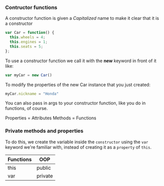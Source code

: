 ### Contructor functions
A constructor function is given a _Capitalized_ name to make it clear that it is a constructor

```javascript
var Car = function() {
  this.wheels = 4;
  this.engines = 1;
  this.seats = 5;
};
```

To use a constructor function we call it with the **new** keyword in front of it like:

```javascript
var myCar = new Car()
```

To modify the properties of the new Car instance that you just created:

```javascript
myCar.nickname = "Honda"
```

You can also pass in args to your constructor function, like you do in functions, of course.

Properties = Attributes
Methods = Functions

### Private methods and properties
To do this, we create the variable inside the `constructor` using the `var` keyword we're familiar with, instead of creating it as a `property` of `this`.

| Functions | OOP |
|-------------|-------|
| this | public |
| var  | private |



